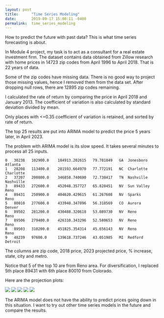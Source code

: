 ```yaml
---
layout: post
title:      "Time Series Modeling"
date:       2019-09-17 15:00:11 -0400
permalink:  time_series_modeling
---
```



How to predict the future with past data? This is what time series forecasting is about.

In Module 4 project, my task is to act as a consultant for a real estate investment firm. The dataset contains data obtained from Zillow research with home prices in 14723 zip codes from April 1996 to April 2018. That is 22 years of data.

Some of the zip codes have missing data. There is no good way to project those missing values, hence I removed them from the data set. After dropping null rows, there are 12895 zip codes remaining.

I calculated the rate of return by comparing the price in April 2018 and January 2013. The coefficient of variation is also calculated by standard deviation divided by mean.

Only places with <=0.35 coefficient of variation is retained, and sorted by rate of return.

The top 25 results are put into ARIMA model to predict the price 5 years later, in April 2023.

The problem with ARIMA model is its slow speed. It takes several minutes to process all 25 inputs.

```
0	30238	102900.0	184913.202615	79.701849	GA	Jonesboro	Atlanta
1	28208	113400.0	201593.664970	77.772191	NC	Charlotte	Charlotte
2	37207	200800.0	346858.740690	72.738417	TN	Nashville	Nashville
3	89433	272600.0	452048.357727	65.828451	NV	Sun Valley	Reno
4	89431	250900.0	404620.429615	61.267608	NV	Sparks		Reno
5	80010	277600.0	433940.347896	56.318569	CO	Aurora		Denver
6	89502	281200.0	430488.320618	53.089730	NV	Reno		Reno
7	89506	279400.0	426310.343296	52.580653	NV	Reno		Reno
8	89503	310200.0	451825.354314	45.656143	NV	Reno		Reno
9	48239	97600.0 	139618.737246	43.051985	MI	Redford		Detroit
```

The columns are zip code, 2018 price, 2023 projected price, % increase, state, city and metro.

Notice that 5 of the top 10 are from Reno area. For diversification, I replaced 5th place 89431 with 6th place 80010 from Colorado.

Here are the projection plots:

![](https://i.imgur.com/HKczOyw.png)
![](https://i.imgur.com/GG3LHLf.png)
![](https://i.imgur.com/waJPUAe.png)
![](https://i.imgur.com/HKczOyw.png)
![](https://i.imgur.com/6ntU2bo.png)

The ARIMA model does not have the ability to predict prices going down in this situation. I want to try out other time series models in the future and compare the results.
